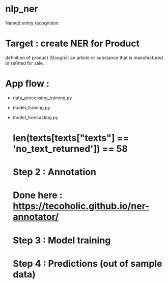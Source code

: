 # nlp_ner
 Named entity recognition

# Target : create NER for Product
definition of product (Google): an article or substance that is manufactured or refined for sale.

# App flow : 
- data_processing_training.py
- model_training.py
- model_forecasting.py

    # len(texts[texts["texts"] == 'no_text_returned']) == 58

    # Step 2 : Annotation
    # Done here : https://tecoholic.github.io/ner-annotator/

    # Step 3 : Model training

    # Step 4 : Predictions (out of sample data)
